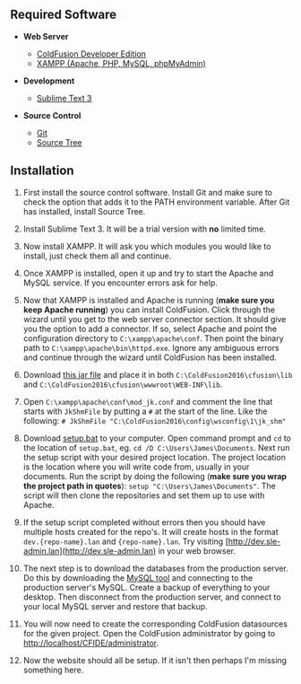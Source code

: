 ## Required Software
* **Web Server**
    * [ColdFusion Developer Edition](https://www.adobe.com/products/coldfusion/download-trial/try.html)
    * [XAMPP (Apache, PHP, MySQL, phpMyAdmin)](https://www.apachefriends.org/index.html)

* **Development**
    * [Sublime Text 3](https://www.sublimetext.com/3)

* **Source Control**
    * [Git](https://git-scm.com/downloads)
    * [Source Tree](https://www.sourcetreeapp.com/)

## Installation

1. First install the source control software. Install Git and make sure to check the option that adds it to the PATH environment variable. After Git has installed, install Source Tree.

2. Install Sublime Text 3. It will be a trial version with **no** limited time.

3. Now install XAMPP. It will ask you which modules you would like to install, just check them all and continue.

4. Once XAMPP is installed, open it up and try to start the Apache and MySQL service. If you encounter errors ask for help.

5. Now that XAMPP is installed and Apache is running (**make sure you keep Apache running**) you can install ColdFusion. Click through the wizard until you get to the web server connector section. It should give you the option to add a connector. If so, select Apache and point the configuration directory to `C:\xampp\apache\conf`. Then point the binary path to `C:\xampp\apache\bin\httpd.exe`. Ignore any ambiguous errors and continue through the wizard until ColdFusion has been installed.

6. Download [this jar file](https://github.com/smallstone-uk/setup/raw/master/mysql-connector-java-5.1.40-bin.jar) and place it in both `C:\ColdFusion2016\cfusion\lib` and `C:\ColdFusion2016\cfusion\wwwroot\WEB-INF\lib`.

7. Open `C:\xampp\apache\conf\mod_jk.conf` and comment the line that starts with `JkShmFile` by putting a `#` at the start of the line. Like the following: `# JkShmFile "C:\ColdFusion2016\config\wsconfig\1\jk_shm"`

8. Download [setup.bat](https://raw.githubusercontent.com/smallstone-uk/setup/master/setup.bat) to your computer. Open command prompt and `cd` to the location of `setup.bat`, eg. `cd /D C:\Users\James\Documents`. Next run the setup script with your desired project location. The project location is the location where you will write code from, usually in your documents. Run the script by doing the following (**make sure you wrap the project path in quotes**): `setup "C:\Users\James\Documents"`. The script will then clone the repositories and set them up to use with Apache.

9. If the setup script completed without errors then you should have multiple hosts created for the repo's. It will create hosts in the format `dev.{repo-name}.lan` and `{repo-name}.lan`. Try visiting [http://dev.sle-admin.lan](http://dev.sle-admin.lan) in your web browser.

10. The next step is to download the databases from the production server. Do this by downloading the [MySQL tool](https://github.com/small-stone-group/setup/raw/master/mysql-gui-tools-5.0-r14-win32.msi) and connecting to the production server's MySQL. Create a backup of everything to your desktop. Then disconnect from the production server, and connect to your local MySQL server and restore that backup.

11. You will now need to create the corresponding ColdFusion datasources for the given project. Open the ColdFusion administrator by going to [http://localhost/CFIDE/administrator](http://localhost/CFIDE/administrator).

12. Now the website should all be setup. If it isn't then perhaps I'm missing something here.
